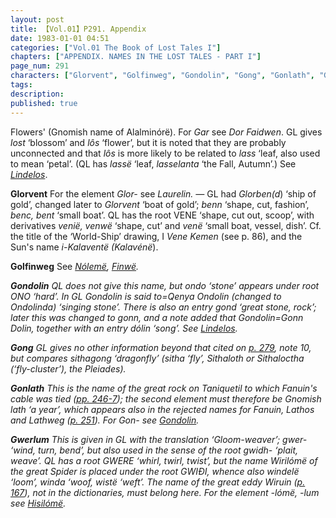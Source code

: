 ```yaml
---
layout: post
title: 【Vol.01】P291. Appendix
date: 1983-01-01 04:51
categories: ["Vol.01 The Book of Lost Tales I"]
chapters: ["APPENDIX. NAMES IN THE LOST TALES - PART I"]
page_num: 291
characters: ["Glorvent", "Golfinweg", "Gondolin", "Gong", "Gonlath", "Gwerlum"]
tags: 
description: 
published: true
---
```


<p style="text-indent: 0;">
Flowers' (Gnomish name of Alalminórë). For <I>Gar</I> see <I>Dor Faidwen</I>. GL gives <I>lost</I> ‘blossom’ and <I>lôs</I> ‘flower’, but it is noted that they are probably unconnected and that <I>lôs</I> is more likely to be related to <I>lass</I> ‘leaf, also used to mean ‘petal’. (QL has <I>lassë</I> ‘leaf, <I>lasselanta</I> ‘the Fall, Autumn’.) See <I><a href="{{site.baseurl}}/characters#Lindelos">Lindelos</a></I>.
</p>

<B>Glorvent</B>   For the element <I>Glor-</I> see <I>Laurelin. —</I> GL had <I>Glorben(d</I>) ‘ship of gold’, changed later to <I>Glorvent</I> ‘boat of gold’; <I>benn</I> ‘shape, cut, fashion’, <I>benc, bent</I> ‘small boat’. QL has the root VENE ‘shape, cut out, scoop’, with derivatives <I>venië, venwë</I> ‘shape, cut’ and <I>venë</I> ‘small boat, vessel, dish’. Cf. the title of the ‘World-Ship’ drawing, I <I>Vene Kemen</I> (see p. 86), and the Sun's name <I>i-Kalaventë (Kalavénë</I>).

<B>Golfinweg</B>   See <I>[Nólemë]({{site.baseurl}}/characters#Nólemë), [Finwë]({{site.baseurl}}/characters#Finwë</I>).

<B>Gondolin</B> QL does not give this name, but <I>ondo</I> ‘stone’ appears under root ONO ‘hard’. In GL <I>Gondolin</I> is said to=Qenya <I>Ondolin</I> (changed to <I>Ondolinda</I>) ‘singing stone’. There is also an entry <I>gond</I> ‘great stone, rock’; later this was changed to <I>gonn</I>, and a note added that <I>Gondolin=Gonn Dolin</I>, together with an entry <I>dólin</I> ‘song’. See <I>[Lindelos]({{site.baseurl}}/characters#Lindelos</I>).

<B>Gong</B>   GL gives no other information beyond that cited on [p. 279]({{site.baseurl}}/vol01-p279), note 10, but compares <I>sithagong</I> ‘dragonfly’ (<I>sitha</I> ‘fly’, <I>Sithaloth</I> or <I>Sithaloctha</I> (‘fly-cluster’), the Pleiades).

<B>Gonlath</B>   This is the name of the great rock on Taniquetil to which Fanuin's cable was tied ([pp. 246-7]({{site.baseurl}}/vol01-p246)); the second element must therefore be Gnomish <I>lath</I> ‘a year’, which appears also in the rejected names for Fanuin, <I>Lathos</I> and <I>Lathweg</I> ([p. 251]({{site.baseurl}}/vol01-p251)). For <I>Gon-</I> see <I>[Gondolin]({{site.baseurl}}/characters#Gondolin</I>).

<B>Gwerlum</B>   This is given in GL with the translation ‘Gloom-weaver’; <I>gwer-</I> ‘wind, turn, bend’, but also used in the sense of the root <I>gwidh-</I> ‘plait, weave’. QL has a root GWERE ‘whirl, twirl, twist’, but the name <I>Wirilómë</I> of the great Spider is placed under the root GWIÐI, whence also <I>windelë</I> ‘loom’, <I>winda</I> ‘woof, <I>wistë</I> ‘weft’. The name of the great eddy <I>Wiruin</I> ([p. 167]({{site.baseurl}}/vol01-p267)), not in the dictionaries, must belong here. For the element <I>-lómë, -lum</I> see <I>[Hisilómë]({{site.baseurl}}/characters#Hisilómë</I>).

